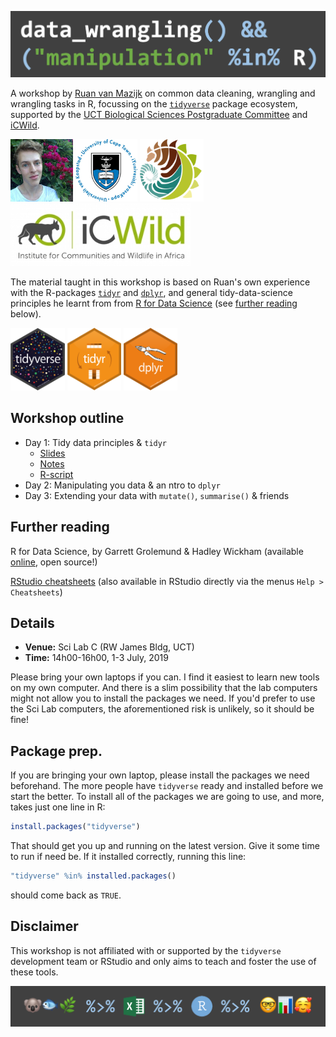 ![](images/header.png)

A workshop by [Ruan van Mazijk](https://rvanmazijk.github.io/about/) on common data cleaning, wrangling and wrangling tasks in R, focussing on the [`tidyverse`](https://www.tidyverse.org/) package ecosystem, supported by the [UCT Biological Sciences Postgraduate Committee](https://uctbioscipg.wixsite.com/uctbioscipg) and [iCWild](http://www.icwild.uct.ac.za/).

<p>
  <img src="images/face.jpg"         height="100px" />
  <img src="images/logos/UCT.png"    height="100px" />
  <img src="images/logos/BIO.png"    height="100px" />
  <img src="images/logos/iCWild.jpg" height="100px" />
</p>

The material taught in this workshop is based on Ruan's own experience with the R-packages [`tidyr`](https://tidyr.tidyverse.org/) and [`dplyr`](https://dplyr.tidyverse.org/), and general tidy-data-science principles he learnt from from [R for Data Science](https://r4ds.had.co.nz/) (see [further reading](https://rvanmazijk.github.io/data-wrangling-workshop/#further-reading) below).

<p>
  <img src="images/logos/hex-tidyverse.png" height="100px" />
  <img src="images/logos/hex-tidyr.png"     height="100px" />
  <img src="images/logos/hex-dplyr.png"     height="100px" />
</p>

## Workshop outline

- Day 1: Tidy data principles & `tidyr`
  - [Slides](slides-and-notes/day-1-slides.pdf)
  - [Notes](slides-and-notes/day-1-notes)
  - [R-script](R/day-1-demo.R)
- Day 2: Manipulating you data & an ntro to `dplyr`
- Day 3: Extending your data with `mutate()`, `summarise()` & friends

## Further reading

R for Data Science, by Garrett Grolemund & Hadley Wickham (available [online](https://r4ds.had.co.nz/), open source!)

[RStudio cheatsheets](https://www.rstudio.com/resources/cheatsheets/) (also available in RStudio directly via the menus `Help > Cheatsheets`)

## Details

- **Venue:** Sci Lab C (RW James Bldg, UCT)
- **Time:** 14h00-16h00, 1-3 July, 2019

Please bring your own laptops if you can. I find it easiest to learn new tools on my own computer. And there is a slim possibility that the lab computers might not allow you to install the packages we need. If you'd prefer to use the Sci Lab computers, the aforementioned risk is unlikely, so it should be fine!

## Package prep.

If you are bringing your own laptop, please install the packages we need beforehand. The more people have `tidyverse` ready and installed before we start the better. To install all of the packages we are going to use, and more, takes just one line in R:

```r
install.packages("tidyverse")
```

That should get you up and running on the latest version. Give it some time to run if need be. If it installed correctly, running this line:

```r
"tidyverse" %in% installed.packages()
```
should come back as `TRUE`.

## Disclaimer

This workshop is not affiliated with or supported by the `tidyverse` development team or RStudio and only aims to teach and foster the use of these tools.

![](images/footer.png)
